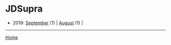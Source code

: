 # JDSupra

  * 2019: 
      [September](./jdsupra-2019-09.md) (1) | 
      [August](./jdsupra-2019-08.md) (1) | 

----

[Home](../)

